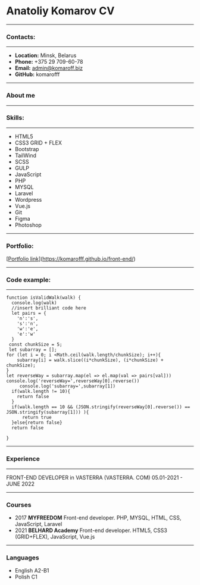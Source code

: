 # Anatoliy Komarov CV
****
### Contacts:
****
* **Location:** Minsk, Belarus
* **Phone:** +375 29 709-60-78
* **Email:** admin@komaroff.biz
* **GitHub:** komarofff
****
### About me

****
### Skills:
****
*	HTML5
*	CSS3 GRID + FLEX
*	Bootstrap
*	TailWind
*	SCSS
*	GULP
*	JavaScript
*	PHP
*	MYSQL
*	Laravel
*	Wordpress
*	Vue.js
*	Git
*	Figma
*	Photoshop
****
### Portfolio:
[[Portfolio link](https://komarofff.github.io/front-end/)](https://komarofff.github.io/front-end/)
****
### Code example:
****
```
function isValidWalk(walk) {
  console.log(walk)
  //insert brilliant code here
  let pairs = {
    'n':'s',
    's':'n',
    'w':'e',
    'e':'w'
  }
 const chunkSize = 5;
 let subarray = [];
for (let i = 0; i <Math.ceil(walk.length/chunkSize); i++){
    subarray[i] = walk.slice((i*chunkSize), (i*chunkSize) + chunkSize);
}
let reverseWay = subarray.map(el => el.map(val => pairs[val]))   
console.log('reverseWay=',reverseWay[0].reverse())
     console.log('subarray=',subarray[1])
  if(walk.length != 10){
    return false
  }
  if(walk.length == 10 && (JSON.stringify(reverseWay[0].reverse()) == JSON.stringify(subarray[1])) ){   
      return true
  }else{return false}
  return false
  
}
```
****
### Experience
****
FRONT-END DEVELOPER  in  VASTERRA  (VASTERRA. COM)     05.01-2021 - JUNE 2022  
****
### Courses
*  2017    **MYFREEDOM**
Front-end developer. PHP, MYSQL, HTML, CSS, JavaScript, Laravel
* 2021   **BELHARD Academy**
Front-end developer. HTML5, CSS3 (GRID+FLEX), JavaScript, Vue.js
****
### Languages
* English A2-B1
* Polish  C1
